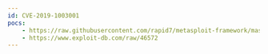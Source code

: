 ```yaml
---
id: CVE-2019-1003001
pocs:
    - https://raw.githubusercontent.com/rapid7/metasploit-framework/master/modules/exploits/multi/http/jenkins_metaprogramming.rb
    - https://www.exploit-db.com/raw/46572
---
```

